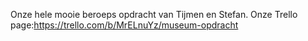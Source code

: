 Onze hele mooie beroeps opdracht van Tijmen en Stefan.
Onze Trello page:https://trello.com/b/MrELnuYz/museum-opdracht